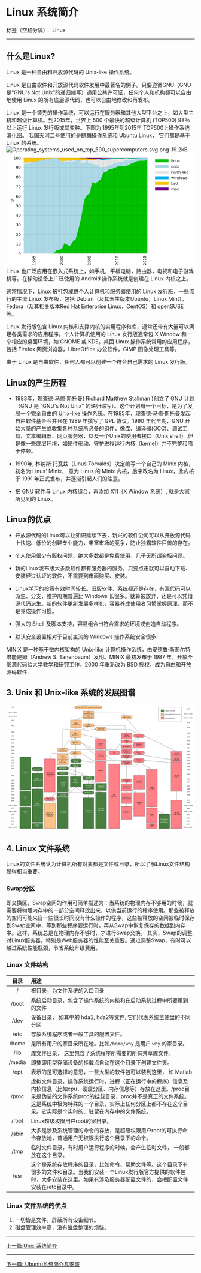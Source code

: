 # Linux 系统简介 

标签（空格分隔）： Linux

---
## 什么是Linux?
Linux 是一种自由和开放源代码的 Unix-like 操作系统。

Linux 是自由软件和开放源代码软件发展中最著名的例子。只要遵循GNU（GNU 是“GNU's Not Unix”的递归缩写）通用公共许可证，任何个人和机构都可以自由地使用 Linux 的所有底层源代码，也可以自由地修改和再发布。

Linux 是一个领先的操作系统，可以运行在服务器和其他大型平台之上，如大型主机和超级计算机。到2015年，世界上 500 个最快的超级计算机 (TOP500) 98％ 以上运行 Linux 发行版或其变种。下图为 1995年到2015年 TOP500上操作系统[演化图](https://en.wikipedia.org/wiki/Usage_share_of_operating_systems)。 我国天河二号使用的是麒麟操作系统和 Ubuntu Linux， 它们都是基于 Linux 的系统。 
![Operating_systems_used_on_top_500_supercomputers.svg.png-19.2kB][1]
![操作系统](./figures/Operating_systems_used_on_top_500_supercomputers.svg.png)
Linux 也广泛应用在嵌入式系统上，如手机，平板电脑，路由器，电视和电子游戏机等。在移动设备上广泛使用的 Android 操作系统就是创建在 Linux 内核之上。

通常情况下，Linux 被打包成供个人计算机和服务器使用的 Linux 发行版，一些流行的主流 Linux 发布版，包括 Debian（及其派生版本Ubuntu，Linux Mint），Fedora（及其相关版本Red Hat Enterprise Linux，CentOS）和 openSUSE 等。

Linux 发行版包含 Linux 内核和支撑内核的实用程序和库，通常还带有大量可以满足各类需求的应用程序。个人计算机使用的 Linux 发行版通常包 X Window 和一个相应的桌面环境，如 GNOME 或 KDE。桌面 Linux 操作系统常用的应用程序，包括 Firefox 网页浏览器，LibreOffice 办公软件，GIMP 图像处理工具等。

由于 Linux 是自由软件，任何人都可以创建一个符合自己需求的 Linux 发行版。

## Linux的产生历程

* 1983年，理查德·马修·斯托曼( Richard Matthew Stallman )创立了 GNU 计划（GNU 是 “GNU's Not Unix” 的递归缩写）。这个计划有一个目标，是为了发展一个完全自由的 Unix-like 操作系统。在1985年，理查德·马修·斯托曼发起自由软件基金会并且在 1989 年撰写了 GPL 协议。1990 年代早期，GNU 开始大量的产生或收集各种系统所必备的组件，像库、编译器(GCC)、调试工具、文本编辑器、网页服务器，以及一个Unix的使用者接口（Unix shell）,但是像一些底层环境，如硬件驱动、守护进程运行内核（kernel）并不完整和陷于停顿。

* 1990年, 林纳斯·托瓦兹（Linus Torvalds）决定编写一个自己的 Minix 内核，初名为 Linus' Minix， 意为 Linus 的 Minix 内核，后来改名为 Linux，此内核于 1991 年正式发布，并逐渐引起人们的注意。

* 把 GNU 软件与 Linux 内核组合，再添加 X11（X Window 系统）, 就是大家所见到的 Linux。

## Linux的优点

* 开放源代码的Linux可以让知识延续下去，新兴的软件公司可以从开放源代码上快速、低价的创建专业能力，丰富市场的竞争，防止独霸软件巨兽的存在。

* 个人使用很少有版权问题，绝大多数都是免费使用，几乎无所谓盗版问题。

* 新的Linux发布版大多数软件都有服务器的服务，只要点击就可以自动下载、安装经过认证的软件，不需要到市面购买、安装。

* Linux学习的投资有效时间较长。旧版软件、系统都还是存在，有源代码可以派生、分支，维护周期普遍比 Windows 长很多。就算被放弃，还是可以凭借源代码派生。新的软件更新发展多样化，容易养成使用者习惯掌握原理，而不是养成操作习惯。

* 强大的 Shell 及脚本支持，容易组合出符合需求的环境或创造自动程序。

* 默认安全设置相对于目前主流的 Windows 操作系统安全很多.

> 
MINIX 是一种基于微内核架构的 Unix-like 计算机操作系统，由安德鲁·斯图尔特·塔能鲍姆（Andrew S. Tanenbaum）发明。MINIX 最初发布于 1987 年，开放全部源代码给大学教学和研究工作。2000 年重新改为 BSD 授权，成为自由和开放源码软件.

## 3. Unix 和 Unix-like 系统的发展图谱
![./figures/Unix_history-simple.svg-134.6kB](./figures/Unix_history-simple.svg)

## 4. Linux 文件系统
Linux的文件系统认为计算机所有对象都是文件或目录，所以了解Linux文件结构显得相当重要。

### Swap分区

即交换区，Swap空间的作用可简单描述为：当系统的物理内存不够用的时候，就需要将物理内存中的一部分空间释放出来，以供当前运行的程序使用。那些被释放的空间可能来自一些很长时间没有什么操作的程序，这些被释放的空间被临时保存到Swap空间中，等到那些程序要运行时，再从Swap中恢复保存的数据到内存中。这样，系统总是在物理内存不够时，才进行Swap交换。 其实，Swap的调整对Linux服务器，特别是Web服务器的性能至关重要。通过调整Swap，有时可以越过系统性能瓶颈，节省系统升级费用。

### Linux 文件结构

|  目录 | 用途|
| :---: | :----|
| /   | 根目录，为文件系统的入口目录|
|/boot | 系统启动目录，包含了操作系统的内核和在启动系统过程中所要用到的文件| 
| /dev | 设备目录， 如其中的 hda1, hda2等文件, 它们代表系统主硬盘的不同分区 |
| /etc | 存放系统程序或者一般工具的配置文件。|
| /home | 是所有用户的家目录所在地。比如`/home/why` 是用户 `why` 的家目录。|
| /lib | 库文件目录， 这里包含了系统程序所需要的所有共享库文件。|
| /media | 即插即用型存储设备的挂载点自动在这个目录下创建文件夹。 |
| /opt | 表示的是可选择的意思，一些大型的软件包可以装到这里， 如 Matlab|
| /proc | 虚拟文件目录，操作系统运行时，进程（正在运行中的程序）信息及内核信息（比如cpu、硬盘分区、内存信息等）存放在这里。/proc目录是伪装的文件系统proc的挂载目录，proc并不是真正的文件系统。这是系统中极为特殊的一个目录，实际上任何分区上都不存在这个目录。它实际是个实时的、驻留在内存中的文件系统。|
| /root | Linux超级权限用户root的家目录。|
|/sbin | 大多是涉及系统管理的命令的存放，是超级权限用户root的可执行命令存放地，普通用户无权限执行这个目录下的命令。|
| /tmp | 临时文件目录，有时用户运行程序的时候，会产生临时文件， 一般都放在这个目录。|
| /usr | 这个是系统存放程序的目录，比如命令、帮助文件等。这个目录下有很多的文件和目录。当我们安装一个Linux发行版官方提供的软件包时，大多安装在这里。如果有涉及服务器配置文件的，会把配置文件安装在/etc目录中。|


### Linux 文件系统的优点

1. 一切皆是文件，屏蔽所有设备细节。
2. 磁盘管理效率高，没有磁盘整理的烦恼。


---
[上一篇:Unix 系统简介](https://www.zybuluo.com/why-math/note/248492)

---
[下一篇: Ubuntu系统简介与安装](https://www.zybuluo.com/why-math/note/248606)


  [1]: http://static.zybuluo.com/why-math/27093bg018dnym9kvzr3knm7/Operating_systems_used_on_top_500_supercomputers.svg.png
  [2]: http://static.zybuluo.com/why-math/ichonaj3d8hu67b50kpg1mm4/Unix_history-simple.svg
